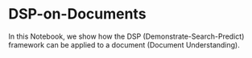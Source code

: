 # DSP-on-Documents
In this Notebook, we show how the DSP (Demonstrate-Search-Predict) framework can be applied to a document (Document Understanding).
